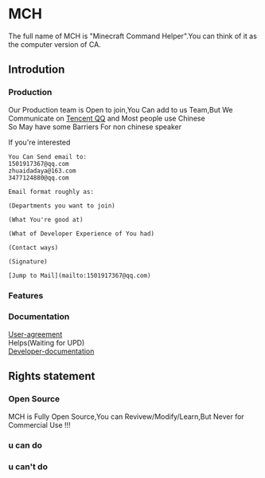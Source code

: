 # MCH
The full name of MCH is "Minecraft Command Helper".You can think of it as the computer version of CA.                                                                   
## Introdution

### Production
Our Production team is Open to join,You Can add to us Team,But We Communicate on [Tencent QQ](https://play.google.com/store/apps/details?id=com.tencent.mobileqq&hl=zh&gl=US&referrer=utm_source%3Dgoogle%26utm_medium%3Dorganic%26utm_term%3D%E4%B8%8B%E8%BD%BDqq&pcampaignid=APPU_1_J92HYPrwHu3EmAXinaOYBA) and Most people use Chinese <br>
So May have some Barriers For non chinese speaker

If you're interested
```
You Can Send email to:
1501917367@qq.com
zhuaidadaya@163.com
3477124880@qq.com

Email format roughly as:

(Departments you want to join)

(What You're good at)

(What of Developer Experience of You had)

(Contact ways)

(Signature)

[Jump to Mail](mailto:1501917367@qq.com)

```

### Features
### Documentation
[User-agreement](http://caibiwangluo.eu5.org/mch/yhxy.php)<br>
Helps(Waiting for UPD)<br>
[Developer-documentation](http://caibiwangluo.eu5.org/mch/code.php)<br>
## Rights statement
### Open Source
MCH is Fully Open Source,You can Revivew/Modify/Learn,But Never for Commercial Use !!!

### u can do
### u can't do
